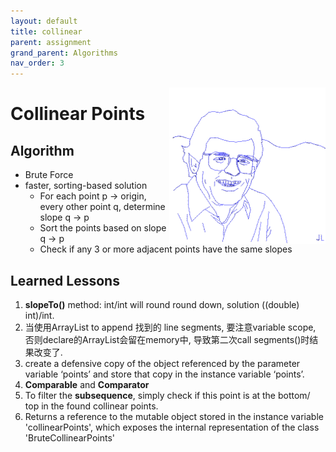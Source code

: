 ```yaml
---
layout: default
title: collinear
parent: assignment
grand_parent: Algorithms
nav_order: 3
---
```


<img align="right" src="/assets/image/collinear.png" alt = "hi" width="250">

# Collinear Points

## Algorithm

* Brute Force
* faster, sorting-based solution
  * For each point p -> origin, every other point q, determine slope q -> p
  * Sort the points based on slope q -> p
  * Check if any 3 or more adjacent points have the same slopes

## Learned Lessons

1. **slopeTo()** method: int/int will round round down, solution ((double) int)/int.
2. 当使用ArrayList to append 找到的 line segments, 要注意variable scope, 否则declare的ArrayList会留在memory中, 导致第二次call segments()时结果改变了.
3. create a defensive copy of the object referenced by the parameter  variable ‘points’ and store that copy in the instance variable ‘points’.
4. **Comparable** and **Comparator**
5. To filter the **subsequence**, simply check if this point is at the bottom/ top in the found collinear points.
6.  Returns a reference to the mutable object stored in the instance variable 'collinearPoints', which exposes the internal representation of the class 'BruteCollinearPoints'
